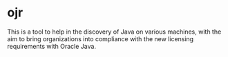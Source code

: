 # ojr
This is a tool to help in the discovery of Java on various machines, with the aim to bring organizations into compliance with the new licensing requirements with Oracle Java.

